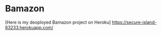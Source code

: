 # Bamazon
[Here is my deoployed Bamazon project on Heroku] https://secure-island-63233.herokuapp.com/
